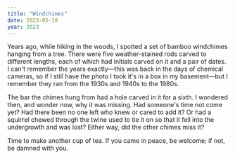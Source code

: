 ```yaml
---
title: "Windchimes"
date: 2023-05-10
year: 2023
---
```


Years ago,
while hiking in the woods,
I spotted a set of bamboo windchimes hanging from a tree.
There were five weather-stained rods carved to different lengths,
each of which had initials carved on it and a pair of dates.
I can't remember the years exactly—this was back in the days of chemical cameras,
so if I still have the photo I took it's in a box in my basement—but
I remember they ran from the 1930s and 1940s to the 1980s.

The bar the chimes hung from had a hole carved in it for a sixth.
I wondered then, and wonder now, why it was missing.
Had someone's time not come yet?
Had there been no one left who knew or cared to add it?
Or had a squirrel chewed through the twine used to tie it on
so that it fell into the undergrowth and was lost?
Either way,
did the other chimes miss it?

Time to make another cup of tea.
If you came in peace, be welcome;
if not, be damned with you.
